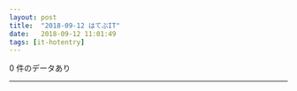 ```yaml
---
layout: post
title:  "2018-09-12 はてぶIT"
date:   2018-09-12 11:01:49
tags: [it-hotentry]
---
```

0 件のデータあり

<hr>
